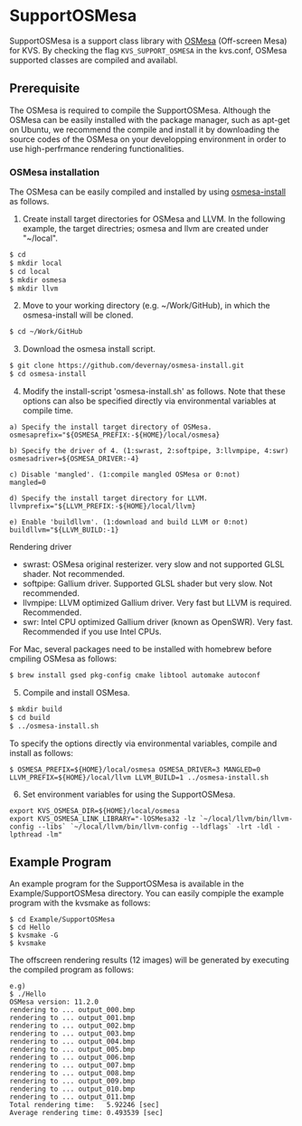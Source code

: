 # SupportOSMesa
SupportOSMesa is a support class library with [OSMesa](https://docs.mesa3d.org/osmesa.html) (Off-screen Mesa) for KVS. By checking the flag `KVS_SUPPORT_OSMESA` in the kvs.conf, OSMesa supported classes are compiled and availabl.

## Prerequisite
The OSMesa is required to compile the SupportOSMesa. Although the OSMesa can be easily installed with the package manager, such as apt-get on Ubuntu, we recommend the compile and install it by downloading the source codes of the OSMesa on your developping environment in order to use high-perfrmance rendering functionalities. 

### OSMesa installation
The OSMesa can be easily compiled and installed by using [osmesa-install](https://github.com/devernay/osmesa-install.git) as follows.

1. Create install target directories for OSMesa and LLVM. In the following example, the target directries; osmesa and llvm are created under "~/local".

```sh
$ cd
$ mkdir local
$ cd local
$ mkdir osmesa
$ mkdir llvm
```

2. Move to your working directory (e.g. ~/Work/GitHub), in which the osmesa-install will be cloned.

```sh
$ cd ~/Work/GitHub
```

3. Download the osmesa install script.

```sh
$ git clone https://github.com/devernay/osmesa-install.git
$ cd osmesa-install
```

4. Modify the install-script 'osmesa-install.sh' as follows. Note that these options can also be specified directly via environmental variables at compile time.

```
a) Specify the install target directory of OSMesa.
osmesaprefix="${OSMESA_PREFIX:-${HOME}/local/osmesa}

b) Specify the driver of 4. (1:swrast, 2:softpipe, 3:llvmpipe, 4:swr)
osmesadriver=${OSMESA_DRIVER:-4}

c) Disable 'mangled'. (1:compile mangled OSMesa or 0:not)
mangled=0

d) Specify the install target directory for LLVM.
llvmprefix="${LLVM_PREFIX:-${HOME}/local/llvm}

e) Enable 'buildllvm'. (1:download and build LLVM or 0:not)
buildllvm="${LLVM_BUILD:-1}
```

Rendering driver
- swrast: OSMesa original resterizer. very slow and not supported GLSL shader. Not recommended.
- softpipe: Gallium driver. Supported GLSL shader but very slow. Not recommended.
- llvmpipe: LLVM optimized Gallium driver. Very fast but LLVM is required. Recommended.
- swr: Intel CPU optimized Gallium driver (known as OpenSWR). Very fast. Recommended if you use Intel CPUs.

For Mac, several packages need to be installed with homebrew before cmpiling OSMesa as follows:
```sh
$ brew install gsed pkg-config cmake libtool automake autoconf
```

5. Compile and install OSMesa.

```sh
$ mkdir build
$ cd build
$ ../osmesa-install.sh
```

To specify the options directly via environmental variables, compile and install as follows:
```
$ OSMESA_PREFIX=${HOME}/local/osmesa OSMESA_DRIVER=3 MANGLED=0 LLVM_PREFIX=${HOME}/local/llvm LLVM_BUILD=1 ../osmesa-install.sh
```

6. Set environment variables for using the SupportOSMesa.

```
export KVS_OSMESA_DIR=${HOME}/local/osmesa
export KVS_OSMESA_LINK_LIBRARY="-lOSMesa32 -lz `~/local/llvm/bin/llvm-config --libs` `~/local/llvm/bin/llvm-config --ldflags` -lrt -ldl -lpthread -lm"
```

## Example Program
An example program for the SupportOSMesa is available in the Example/SupportOSMesa directory. You can easily compiple the example program with the kvsmake as follows:

```
$ cd Example/SupportOSMesa
$ cd Hello
$ kvsmake -G
$ kvsmake
```

The offscreen rendering results (12 images) will be generated by executing the compiled program as follows:

```
e.g)
$ ./Hello
OSMesa version: 11.2.0
rendering to ... output_000.bmp
rendering to ... output_001.bmp
rendering to ... output_002.bmp
rendering to ... output_003.bmp
rendering to ... output_004.bmp
rendering to ... output_005.bmp
rendering to ... output_006.bmp
rendering to ... output_007.bmp
rendering to ... output_008.bmp
rendering to ... output_009.bmp
rendering to ... output_010.bmp
rendering to ... output_011.bmp
Total rendering time:   5.92246 [sec]
Average rendering time: 0.493539 [sec]
```
